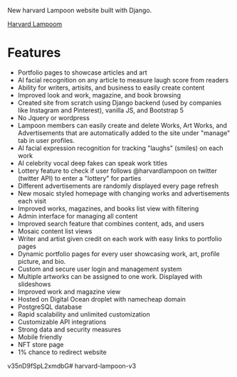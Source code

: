 New harvard Lampoon website built with Django.

[Harvard Lampoom](https://www.harvardlampoom.com)

# Features
* Portfolio pages to showcase articles and art
* AI facial recognition on any article to measure laugh score from readers
* Ability for writers, artisits, and business to easily create content
* Improved look and work, magazine, and book browsing
* Created site from scratch using Django backend (used by companies like Instagram and Pinterest), vanilla JS, and
    Bootstrap 5
* No Jquery or wordpress
* Lampoon members can easily create and delete Works, Art Works, and Advertisements that are automatically added to
    the site under "manage" tab in user profiles.
* AI facial expression recognition for tracking "laughs" (smiles) on each work
* AI celebrity vocal deep fakes can speak work titles
* Lottery feature to check if user follows @harvardlampoon on twitter (twitter API) to enter a "lottery" for parties
* Different advertisements are randomly displayed every page refresh
* New mosaic styled homepage with changing works and advertisements each visit
* Improved works, magazines, and books list view with filtering
* Admin interface for managing all content
* Improved search feature that combines content, ads, and users
* Mosaic content list views
* Writer and artist given credit on each work with easy links to portfolio pages
* Dynamic portfolio pages for every user showcasing work, art, profile picture, and bio.
* Custom and secure user login and management system
* Multiple artworks can be assigned to one work. Displayed with slideshows
* Improved work and magazine view
* Hosted on Digital Ocean droplet with namecheap domain
* PostgreSQL database
* Rapid scalability and unlimited customization
* Customizable API integrations
* Strong data and security measures
* Mobile friendly
* NFT store page
* 1% chance to redirect website



v35nD9fSpL2xmdbG# harvard-lampoon-v3

